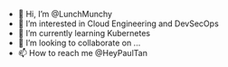 - 👋 Hi, I’m @LunchMunchy
- 👀 I’m interested in Cloud Engineering and DevSecOps
- 🌱 I’m currently learning Kubernetes
- 💞️ I’m looking to collaborate on ...
- 📫 How to reach me @HeyPaulTan

<!---
LunchMunchy/LunchMunchy is a ✨ special ✨ repository because its `README.md` (this file) appears on your GitHub profile.
You can click the Preview link to take a look at your changes.
--->

